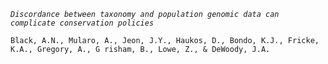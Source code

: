 *``Discordance between taxonomy and population genomic data can complicate conservation policies``*

``Black, A.N., Mularo, A., Jeon, J.Y., Haukos, D.,
Bondo, K.J., Fricke, K.A., Gregory, A., G
risham, B., Lowe, Z., & DeWoody, J.A. ``

